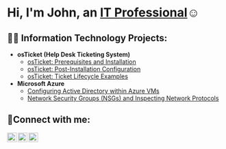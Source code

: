 <h1>Hi, I'm John, an <a href="https://linkedin.com/in/johnatchue">IT Professional</a>☺</h1>

<h2>👨‍💻 Information Technology Projects:</h2>

- <b>osTicket (Help Desk Ticketing System)</b>
  - [osTicket: Prerequisites and Installation](https://github.com/johnatch/osticket-prereqs)
  - [osTicket: Post-Installation Configuration](https://github.com/johnatch/post-install-config)
  - [osTicket: Ticket Lifecycle Examples](https://github.com/johnatch/ticket-lifecycle)
- <b>Microsoft Azure</b>
  - [Configuring Active Directory within Azure VMs](https://github.com/johnatch/configure-ad)
  - [Network Security Groups (NSGs) and Inspecting Network Protocols](https://github.com/johnatch/azure-network-protocols)

<h2>🤳Connect with me:</h2>

[<img align="left" alt="John | Twitter" width="22px" src="https://cdn.jsdelivr.net/npm/simple-icons@v3/icons/twitter.svg" />][twitter]
[<img align="left" alt="John | LinkedIn" width="22px" src="https://cdn.jsdelivr.net/npm/simple-icons@v3/icons/linkedin.svg" />][linkedin]
[<img align="left" alt="John | Instagram" width="22px" src="https://cdn.jsdelivr.net/npm/simple-icons@v3/icons/instagram.svg" />][instagram]

[twitter]: https://twitter.com/johnatchue
[instagram]: https://www.instagram.com/sneezysitcorner
[linkedin]: https://linkedin.com/in/johnatchue
